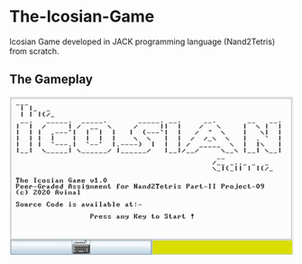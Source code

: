 # The-Icosian-Game
Icosian Game developed in JACK programming language (Nand2Tetris) from scratch.

## The Gameplay
<p align="center">
<img src="https://github.com/avinal/The-Icosian-Game/blob/master/images/icosian.gif" />
</p>

